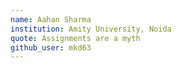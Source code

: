 ```yaml
---
name: Aahan Sharma
institution: Amity University, Noida
quote: Assignments are a myth
github_user: mkd63
---
```

